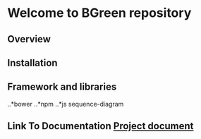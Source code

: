 # Welcome to BGreen repository

## Overview
## Installation
## Framework and libraries
  ..*bower
  ..*npm
  ..*js sequence-diagram
## Link To Documentation [Project document](doc/BGreenDoc_v.1.0.md)




